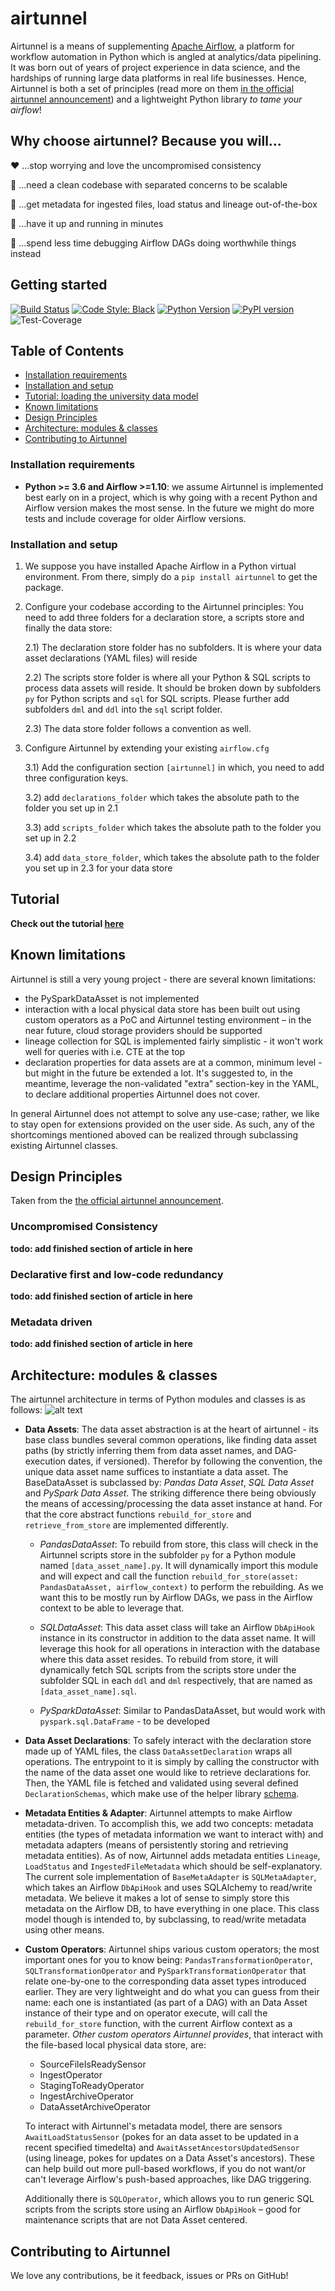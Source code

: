 # airtunnel
Airtunnel is a means of supplementing [Apache Airflow](https://github.com/apache/airflow), a platform for workflow
automation in Python which is angled at analytics/data pipelining. It was born out of years of project experience in
data science, and the hardships of running large data platforms in real life businesses. Hence, Airtunnel is both a
set of principles (read more on them [in the official airtunnel announcement](https://medium.com)) and a lightweight
Python library *to tame your airflow*!

## Why choose airtunnel? Because you will…
:heart: …stop worrying and love the uncompromised consistency

:rocket: …need a clean codebase with separated concerns to be scalable

:memo: …get metadata for ingested files, load status and lineage out-of-the-box

:running: …have it up and running in minutes

:beer: …spend less time debugging Airflow DAGs doing worthwhile things instead

## Getting started
[![Build Status](https://dev.azure.com/joerg4805/Airtunnel/_apis/build/status/joerg-schneider.airtunnel-dev?branchName=master)](https://dev.azure.com/joerg4805/Airtunnel/_build/latest?definitionId=1&branchName=master)
[![Code Style: Black](https://img.shields.io/badge/code%20style-black-black.svg)](https://github.com/ambv/black)
[![Python Version](https://img.shields.io/badge/python-3.6%20%7C%203.7-blue.svg)](https://pypi.org/project/airtunnel/)
[![PyPI version](https://badge.fury.io/py/airtunnel.svg)](https://pypi.org/project/airtunnel/)
![Test-Coverage](https://github.com/joerg-schneider/airtunnel-dev/blob/gh-pages/assets/coverage.svg)

## Table of Contents
- [Installation requirements](#installation-requirements)
- [Installation and setup](#installation-and-setup)
- [Tutorial: loading the university data model](#tutorial-loading-the-university-data-model)
- [Known limitations](#known-limitations)
- [Design Principles](#design-principles)
- [Architecture: modules & classes](#architecture-modules--classes)
- [Contributing to Airtunnel](#contributing-to-airtunnel)

### Installation requirements
- **Python >= 3.6 and Airflow >=1.10**: we assume Airtunnel is implemented best early on in a project, which is why going
with a recent Python and Airflow version makes the most sense. In the future we might do more tests and include coverage
for older Airflow versions.

### Installation and setup
1) We suppose you have installed Apache Airflow in a Python virtual environment. From there, simply do a 
`pip install airtunnel` to get the package.

2) Configure your codebase according to the Airtunnel principles: You need to add three folders for a
declaration store, a scripts store and finally the data store:

    2.1) The declaration store folder has no subfolders. It is where your data asset declarations
     (YAML files) will reside
     
    2.2) The scripts store folder is where all your Python & SQL scripts to process data assets will reside.
     It should be broken down by subfolders `py` for Python scripts and `sql` for SQL scripts. Please further add
     subfolders `dml` and `ddl` into the `sql` script folder.
     
    2.3) The data store folder follows a convention as well. 

3) Configure Airtunnel by extending your existing `airflow.cfg`

    3.1) Add the configuration section `[airtunnel]` in which,
    you need to add three configuration keys.

    3.2) add `declarations_folder` which takes the absolute path to the folder you set up in 2.1
    
    3.3) add `scripts_folder` which takes the absolute path to the folder you set up in 2.2
 
    3.4) add `data_store_folder`, which takes the absolute path to the folder you set up in 2.3
    for your data store

## Tutorial
**Check out the tutorial [here](docs/tutorial.md)**

## Known limitations
Airtunnel is still a very young project - there are several known limitations:
- the PySparkDataAsset is not implemented
- interaction with a local physical data store has been built out using custom operators as a PoC and Airtunnel testing
environment – in the near future, cloud storage providers should be supported
- lineage collection for SQL is implemented fairly simplistic - it won't work well for queries with i.e. CTE at the top
- declaration properties for data assets are at a common, minimum level - but might in the future be extended a lot. It's
suggested to, in the meantime, leverage the non-validated "extra" section-key in the YAML, to declare additional properties Airtunnel does
not cover.

In general Airtunnel does not attempt to solve any use-case; rather, we like to stay open for extensions provided on the
user side. As such, any of the shortcomings mentioned aboved can be realized through subclassing existing Airtunnel
classes.

## Design Principles
Taken from the [the official airtunnel announcement](https://medium.com).

### Uncompromised Consistency

**todo: add finished section of article in here**

### Declarative first and low-code redundancy

**todo: add finished section of article in here**


### Metadata driven

**todo: add finished section of article in here**

## Architecture: modules & classes
The airtunnel architecture in terms of Python modules and classes is as follows:
![alt text](docs/assets/airtunnel-arch.png "Airtunnel architecture")

- **Data Assets**: The data asset abstraction is at the heart of airtunnel - its base class bundles several common
operations, like finding data asset paths (by strictly inferring them from data asset names, and DAG-execution dates, if
versioned). Therefor by following the convention, the unique data asset name suffices to instantiate a data asset.
The BaseDataAsset is subclassed by: *Pandas Data Asset*, *SQL Data Asset* and *PySpark Data Asset*. The striking difference
there being obviously the means of accessing/processing the data asset instance at hand. For that the core abstract
functions `rebuild_for_store` and `retrieve_from_store` are implemented differently.

    - *PandasDataAsset*: To rebuild from store, this class will check in the Airtunnel scripts store in the subfolder
    `py` for a Python module named `[data_asset_name].py`. It will dynamically import this module and will expect and 
    call the function `rebuild_for_store(asset: PandasDataAsset, airflow_context)` to perform the rebuilding. As we
    want this to be mostly run by Airflow DAGs, we pass in the Airflow context to be able to leverage that.
     
    - *SQLDataAsset*: This data asset class will take an Airflow `DbApiHook` instance in its constructor in addition to
    the data asset name. It will leverage this hook for all operations in interaction with the database where
    this data asset resides. To rebuild from store, it will dynamically fetch SQL scripts from the scripts store under
    the subfolder SQL in each `ddl` and `dml` respectively, that are named as `[data_asset_name].sql`.
    
    - *PySparkDataAsset*: Similar to PandasDataAsset, but would work with `pyspark.sql.DataFrame` - to be developed

- **Data Asset Declarations**: To safely interact with the declaration store made up of YAML files, the class 
`DataAssetDeclaration` wraps all operations. The entrypoint to it is simply by calling the constructor with the name
of the data asset one would like to retrieve declarations for. Then, the YAML file is fetched and validated using 
several defined `DeclarationSchemas`, which make use of the helper library [schema](https://github.com/keleshev/schema).

- **Metadata Entities & Adapter**: Airtunnel attempts to make Airflow metadata-driven. To accomplish this, we add two
concepts: metadata entities (the types of metadata information we want to interact with) and metadata adapters
 (means of persistently storing and retrieving metadata entities). As of now, Airtunnel adds metadata entities `Lineage`,
 `LoadStatus` and `IngestedFileMetadata` which should be self-explanatory. The current sole implementation of
 `BaseMetaAdapter` is `SQLMetaAdapter`, which takes an Airflow `DbApiHook` and uses SQLAlchemy to read/write metadata.
 We believe it makes a lot of sense to simply store this metadata on the Airflow DB, to have everything in one place.
 This class model though is intended to, by subclassing, to read/write metadata using other means.
- **Custom Operators**: Airtunnel ships various custom operators; the most important ones for you to know being:
`PandasTransformationOperator`, `SQLTransformationOperator` and `PySparkTransformationOperator` that relate one-by-one
to the corresponding data asset types introduced earlier. They are very lightweight and do what you can guess from their
name: each one is instantiated (as part of a DAG) with an Data Asset instance of their type and on operator execute,
will call the `rebuild_for_store` function, with the current Airflow context as a parameter. 
*Other custom operators Airtunnel provides*, that interact with the file-based local physical data store, are:
  - SourceFileIsReadySensor
  - IngestOperator
  - StagingToReadyOperator
  - IngestArchiveOperator
  - DataAssetArchiveOperator
  
  To interact with Airtunnel's metadata model, there are sensors `AwaitLoadStatusSensor` (pokes for an data asset to be
  updated in a recent specified timedelta) and `AwaitAssetAncestorsUpdatedSensor` (using lineage, pokes for updates on
  a Data Asset's ancestors). These can help build out more pull-based workflows, if you do not want/or can't leverage
  Airflow's push-based approaches, like DAG triggering.

  Additionally there is `SQLOperator`, which allows you to run generic SQL scripts from the scripts store using an Airflow
`DbApiHook` – good for maintenance scripts that are not Data Asset centered.

## Contributing to Airtunnel
We love any contributions, be it feedback, issues or PRs on GitHub!
